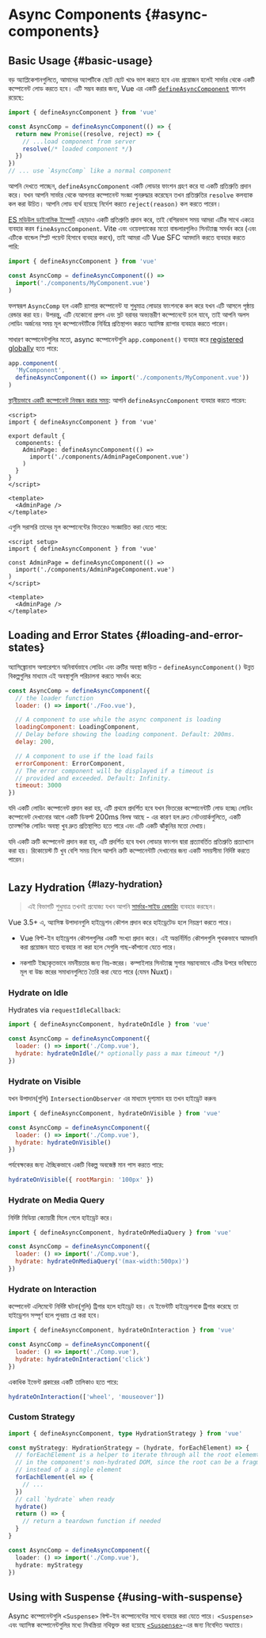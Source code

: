 # Async Components {#async-components}

## Basic Usage {#basic-usage}

বড় অ্যাপ্লিকেশানগুলিতে, আমাদের অ্যাপটিকে ছোট ছোট খণ্ডে ভাগ করতে হবে এবং প্রয়োজন হলেই সার্ভার থেকে একটি কম্পোনেন্ট লোড করতে হবে। এটি সম্ভব করার জন্য, Vue এর একটি [`defineAsyncComponent`](/api/general#defineasynccomponent) ফাংশন রয়েছে:

```js
import { defineAsyncComponent } from 'vue'

const AsyncComp = defineAsyncComponent(() => {
  return new Promise((resolve, reject) => {
    // ...load component from server
    resolve(/* loaded component */)
  })
})
// ... use `AsyncComp` like a normal component
```

আপনি দেখতে পাচ্ছেন, `defineAsyncComponent` একটি লোডার ফাংশন গ্রহণ করে যা একটি প্রতিশ্রুতি প্রদান করে। যখন আপনি সার্ভার থেকে আপনার কম্পোনেন্ট সংজ্ঞা পুনরুদ্ধার করেছেন তখন প্রতিশ্রুতির `resolve` কলব্যাক কল করা উচিত। আপনি লোড ব্যর্থ হয়েছে নির্দেশ করতে `reject(reason)` কল করতে পারেন।

[ES মডিউল ডাইনামিক ইম্পোর্ট](https://developer.mozilla.org/en-US/docs/Web/JavaScript/Reference/Operators/import) এছাড়াও একটি প্রতিশ্রুতি প্রদান করে, তাই বেশিরভাগ সময় আমরা এটির সাথে একত্রে ব্যবহার করব `fineAsyncComponent`. Vite এবং ওয়েবপ্যাকের মতো বান্ডলারগুলিও সিনট্যাক্স সমর্থন করে (এবং এটিকে বান্ডেল স্প্লিট পয়েন্ট হিসাবে ব্যবহার করবে), তাই আমরা এটি Vue SFC আমদানি করতে ব্যবহার করতে পারি:

```js
import { defineAsyncComponent } from 'vue'

const AsyncComp = defineAsyncComponent(() =>
  import('./components/MyComponent.vue')
)
```

ফলস্বরূপ `AsyncComp` হল একটি র‍্যাপার কম্পোনেন্ট যা শুধুমাত্র লোডার ফাংশনকে কল করে যখন এটি আসলে পৃষ্ঠায় রেন্ডার করা হয়। উপরন্তু, এটি যেকোনো প্রপস এবং স্লট বরাবর অভ্যন্তরীণ কম্পোনেন্টে চলে যাবে, তাই আপনি অলস লোডিং অর্জনের সময় মূল কম্পোনেন্টটিকে নির্বিঘ্নে প্রতিস্থাপন করতে অ্যাসিঙ্ক র‍্যাপার ব্যবহার করতে পারেন।

সাধারণ কম্পোনেন্টগুলির মতো, async কম্পোনেন্টগুলি `app.component()` ব্যবহার করে [registered globally](/guide/components/registration#global-registration) হতে পারে:

```js
app.component(
  'MyComponent',
  defineAsyncComponent(() => import('./components/MyComponent.vue'))
)
```

<div class="options-api">

[স্থানীয়ভাবে একটি কম্পোনেন্ট নিবন্ধন করার সময়](/guide/components/registration#local-registration): আপনি `defineAsyncComponent` ব্যবহার করতে পারেন:

```vue
<script>
import { defineAsyncComponent } from 'vue'

export default {
  components: {
    AdminPage: defineAsyncComponent(() =>
      import('./components/AdminPageComponent.vue')
    )
  }
}
</script>

<template>
  <AdminPage />
</template>
```

</div>

<div class="composition-api">

এগুলি সরাসরি তাদের মূল কম্পোনেন্টের ভিতরেও সংজ্ঞায়িত করা যেতে পারে:

```vue
<script setup>
import { defineAsyncComponent } from 'vue'

const AdminPage = defineAsyncComponent(() =>
  import('./components/AdminPageComponent.vue')
)
</script>

<template>
  <AdminPage />
</template>
```

</div>

## Loading and Error States {#loading-and-error-states}

অ্যাসিঙ্ক্রোনাস অপারেশনে অনিবার্যভাবে লোডিং এবং ত্রুটির অবস্থা জড়িত - `defineAsyncComponent()` উন্নত বিকল্পগুলির মাধ্যমে এই অবস্থাগুলি পরিচালনা করতে সমর্থন করে:

```js
const AsyncComp = defineAsyncComponent({
  // the loader function
  loader: () => import('./Foo.vue'),

  // A component to use while the async component is loading
  loadingComponent: LoadingComponent,
  // Delay before showing the loading component. Default: 200ms.
  delay: 200,

  // A component to use if the load fails
  errorComponent: ErrorComponent,
  // The error component will be displayed if a timeout is
  // provided and exceeded. Default: Infinity.
  timeout: 3000
})
```

যদি একটি লোডিং কম্পোনেন্ট প্রদান করা হয়, এটি প্রথমে প্রদর্শিত হবে যখন ভিতরের কম্পোনেন্টটি লোড হচ্ছে৷ লোডিং কম্পোনেন্ট দেখানোর আগে একটি ডিফল্ট 200ms বিলম্ব আছে - এর কারণ হল দ্রুত নেটওয়ার্কগুলিতে, একটি তাত্ক্ষণিক লোডিং অবস্থা খুব দ্রুত প্রতিস্থাপিত হতে পারে এবং এটি একটি ঝাঁকুনির মতো দেখায়।

যদি একটি ত্রুটি কম্পোনেন্ট প্রদান করা হয়, এটি প্রদর্শিত হবে যখন লোডার ফাংশন দ্বারা প্রত্যাবর্তিত প্রতিশ্রুতি প্রত্যাখ্যান করা হয়। রিকোয়েস্ট টি খুব বেশি সময় নিলে আপনি ত্রুটি কম্পোনেন্টটি দেখানোর জন্য একটি সময়সীমা নির্দিষ্ট করতে পারেন।

## Lazy Hydration <sup class="vt-badge" data-text="3.5+" /> {#lazy-hydration}

> এই বিভাগটি শুধুমাত্র তখনই প্রযোজ্য যখন আপনি [সার্ভার-সাইড রেন্ডারিং](/guide/scaling-up/ssr) ব্যবহার করছেন।

Vue 3.5+ এ, অ্যাসিঙ্ক উপাদানগুলি হাইড্রেশন কৌশল প্রদান করে হাইড্রেটেড হলে নিয়ন্ত্রণ করতে পারে।

- Vue বিল্ট-ইন হাইড্রেশন কৌশলগুলির একটি সংখ্যা প্রদান করে। এই অন্তর্নির্মিত কৌশলগুলি পৃথকভাবে আমদানি করা প্রয়োজন যাতে ব্যবহার না করা হলে সেগুলি গাছ-কাঁপানো যেতে পারে।

- নকশাটি ইচ্ছাকৃতভাবে নমনীয়তার জন্য নিম্ন-স্তরের। কম্পাইলার সিনট্যাক্স সুগার সম্ভাব্যভাবে এটির উপরে ভবিষ্যতে মূল বা উচ্চ স্তরের সমাধানগুলিতে তৈরি করা যেতে পারে (যেমন Nuxt)।

### Hydrate on Idle

Hydrates via `requestIdleCallback`:

```js
import { defineAsyncComponent, hydrateOnIdle } from 'vue'

const AsyncComp = defineAsyncComponent({
  loader: () => import('./Comp.vue'),
  hydrate: hydrateOnIdle(/* optionally pass a max timeout */)
})
```

### Hydrate on Visible

যখন উপাদান(গুলি) `IntersectionObserver` এর মাধ্যমে দৃশ্যমান হয় তখন হাইড্রেট করুন৷

```js
import { defineAsyncComponent, hydrateOnVisible } from 'vue'

const AsyncComp = defineAsyncComponent({
  loader: () => import('./Comp.vue'),
  hydrate: hydrateOnVisible()
})
```

পর্যবেক্ষকের জন্য ঐচ্ছিকভাবে একটি বিকল্প অবজেক্ট মান পাস করতে পারে:

```js
hydrateOnVisible({ rootMargin: '100px' })
```

### Hydrate on Media Query

নির্দিষ্ট মিডিয়া ক্যোয়ারী মিলে গেলে হাইড্রেট করে।

```js
import { defineAsyncComponent, hydrateOnMediaQuery } from 'vue'

const AsyncComp = defineAsyncComponent({
  loader: () => import('./Comp.vue'),
  hydrate: hydrateOnMediaQuery('(max-width:500px)')
})
```

### Hydrate on Interaction

কম্পোনেন্ট এলিমেন্টে নির্দিষ্ট ঘটনা(গুলি) ট্রিগার হলে হাইড্রেট হয়। যে ইভেন্টটি হাইড্রেশনকে ট্রিগার করেছে তা হাইড্রেশন সম্পূর্ণ হলে পুনরায় প্লে করা হবে।

```js
import { defineAsyncComponent, hydrateOnInteraction } from 'vue'

const AsyncComp = defineAsyncComponent({
  loader: () => import('./Comp.vue'),
  hydrate: hydrateOnInteraction('click')
})
```

একাধিক ইভেন্ট প্রকারের একটি তালিকাও হতে পারে:

```js
hydrateOnInteraction(['wheel', 'mouseover'])
```

### Custom Strategy

```ts
import { defineAsyncComponent, type HydrationStrategy } from 'vue'

const myStrategy: HydrationStrategy = (hydrate, forEachElement) => {
  // forEachElement is a helper to iterate through all the root elememts
  // in the component's non-hydrated DOM, since the root can be a fragment
  // instead of a single element
  forEachElement(el => {
    // ...
  })
  // call `hydrate` when ready
  hydrate()
  return () => {
    // return a teardown function if needed
  }
}

const AsyncComp = defineAsyncComponent({
  loader: () => import('./Comp.vue'),
  hydrate: myStrategy
})
```

## Using with Suspense {#using-with-suspense}

Async কম্পোনেন্টগুলি `<Suspense>` বিল্ট-ইন কম্পোনেন্টের সাথে ব্যবহার করা যেতে পারে। `<Suspense>` এবং অ্যাসিঙ্ক কম্পোনেন্টগুলির মধ্যে মিথস্ক্রিয়া নথিভুক্ত করা হয়েছে [`<Suspense>`](/guide/built-ins/suspense)-এর জন্য নিবেদিত অধ্যায়ে।
